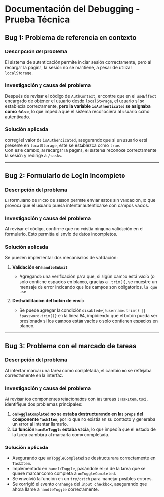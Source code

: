 # **Documentación del Debugging - Prueba Técnica**  

## **Bug 1: Problema de referencia en contexto**  

### **Descripción del problema**  
El sistema de autenticación permite iniciar sesión correctamente, pero al recargar la página, la sesión no se mantiene, a pesar de utilizar `localStorage`.  

### **Investigación y causa del problema**  
Después de revisar el código de `AuthContext`, encontre que en el `useEffect` encargado de obtener el usuario desde `localStorage`, el usuario sí se establecía correctamente, **pero la variable `isAuthenticated` se asignaba como `false`**, lo que impedía que el sistema reconociera al usuario como autenticado.  

### **Solución aplicada**  
corregi el valor de `isAuthenticated`, asegurando que si un usuario está presente en `localStorage`, este se establezca como `true`.  
Con este cambio, al recargar la página, el sistema reconoce correctamente la sesión y redirige a `/tasks`.  

---

## **Bug 2: Formulario de Login incompleto**  

### **Descripción del problema**  
El formulario de inicio de sesión permite enviar datos sin validación, lo que provoca que el usuario pueda intentar autenticarse con campos vacíos.  

### **Investigación y causa del problema**  
Al revisar el código, confirme que no existía ninguna validación en el formulario. Esto permitía el envío de datos incompletos.  

### **Solución aplicada**  
Se pueden implementar dos mecanismos de validación:  

1. **Validación en `handleSubmit`**  
   - Agregando una verificación para que, si algún campo está vacío (o solo contiene espacios en blanco, gracias a `.trim()`), se muestre un mensaje de error indicando que los campos son obligatorios.  `la que use`

2. **Deshabilitación del botón de envío**  
   - Se puede agregar la condición `disabled={!username.trim() || !password.trim()}` en la línea 84, impidiendo que el botón pueda ser presionado si los campos están vacíos o solo contienen espacios en blanco.  

---

## **Bug 3: Problema con el marcado de tareas**  

### **Descripción del problema**  
Al intentar marcar una tarea como completada, el cambio no se reflejaba correctamente en la interfaz.  

### **Investigación y causa del problema**  
Al revisar los componentes relacionados con las tareas (`TaskItem.tsx`), identifique dos problemas principales:  

1. **`onToggleCompleted` no se estaba destructurando en las `props` del componente `TaskItem`**, por lo que no existía en su contexto y generaba un error al intentar llamarlo.  
2. **La función `handleToggle` estaba vacía**, lo que impedía que el estado de la tarea cambiara al marcarla como completada.  

### **Solución aplicada**  
- Asegurando que `onToggleCompleted` se destructurara correctamente en `TaskItem`.  
- Implementado en `handleToggle`, pasándole el `id` de la tarea que se quiere marcar como completa a `onToggleCompleted`.  
- Se envolvió la función en un `try/catch` para manejar posibles errores.  
- Se corrigió el evento `onChange` del `input checkbox`, asegurando que ahora llame a `handleToggle` correctamente.  
